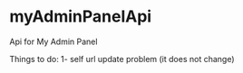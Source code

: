 # myAdminPanelApi
Api for My Admin Panel

Things to do: 
1- self url update problem (it does not change)